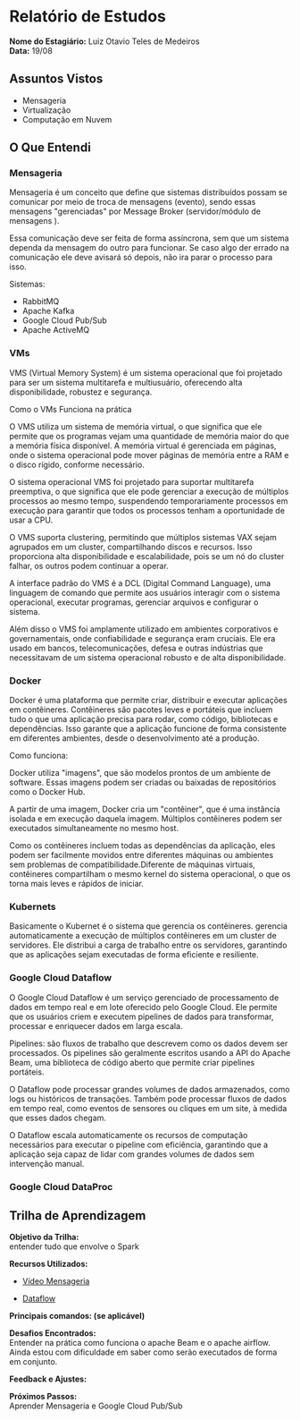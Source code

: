 # Relatório de Estudos

**Nome do Estagiário:** Luiz Otavio Teles de Medeiros  
**Data:** 19/08

## Assuntos Vistos

- Mensageria
- Virtualização
- Computação em Nuvem



## O Que Entendi


### Mensageria

Mensageria é um conceito que define que sistemas distribuídos possam se comunicar por meio de troca de mensagens (evento), sendo essas mensagens "gerenciadas" por Message Broker (servidor/módulo de mensagens ).

Essa comunicação deve ser feita de forma assíncrona, sem que um sistema dependa da mensagem do outro para funcionar. Se caso algo der errado na comunicação ele deve avisará só depois, não ira parar o processo para isso.

Sistemas:

- RabbitMQ
- Apache Kafka
- Google Cloud Pub/Sub
- Apache ActiveMQ

### VMs

VMS (Virtual Memory System) é um sistema operacional que foi projetado para ser um sistema multitarefa e multiusuário, oferecendo alta disponibilidade, robustez e segurança.

Como o VMs Funciona na prática

O VMS utiliza um sistema de memória virtual, o que significa que ele permite que os programas vejam uma quantidade de memória maior do que a memória física disponível. A memória virtual é gerenciada em páginas, onde o sistema operacional pode mover páginas de memória entre a RAM e o disco rígido, conforme necessário. 

O sistema operacional VMS foi projetado para suportar multitarefa preemptiva, o que significa que ele pode gerenciar a execução de múltiplos processos ao mesmo tempo, suspendendo temporariamente processos em execução para garantir que todos os processos tenham a oportunidade de usar a CPU.

O VMS suporta clustering, permitindo que múltiplos sistemas VAX sejam agrupados em um cluster, compartilhando discos e recursos. Isso proporciona alta disponibilidade e escalabilidade, pois se um nó do cluster falhar, os outros podem continuar a operar.

A interface padrão do VMS é a DCL (Digital Command Language), uma linguagem de comando que permite aos usuários interagir com o sistema operacional, executar programas, gerenciar arquivos e configurar o sistema.

Além disso o VMS foi amplamente utilizado em ambientes corporativos e governamentais, onde confiabilidade e segurança eram cruciais. Ele era usado em bancos, telecomunicações, defesa e outras indústrias que necessitavam de um sistema operacional robusto e de alta disponibilidade.

### Docker 

Docker é uma plataforma que permite criar, distribuir e executar aplicações em contêineres. Contêineres são pacotes leves e portáteis que incluem tudo o que uma aplicação precisa para rodar, como código, bibliotecas e dependências. Isso garante que a aplicação funcione de forma consistente em diferentes ambientes, desde o desenvolvimento até a produção.

Como funciona:

Docker utiliza "imagens", que são modelos prontos de um ambiente de software. Essas imagens podem ser criadas ou baixadas de repositórios como o Docker Hub.

 A partir de uma imagem, Docker cria um "contêiner", que é uma instância isolada e em execução daquela imagem. Múltiplos contêineres podem ser executados simultaneamente no mesmo host.


Como os contêineres incluem todas as dependências da aplicação, eles podem ser facilmente movidos entre diferentes máquinas ou ambientes sem problemas de compatibilidade.Diferente de máquinas virtuais, contêineres compartilham o mesmo kernel do sistema operacional, o que os torna mais leves e rápidos de iniciar.

### Kubernets

Basicamente o Kubernet é o sistema que gerencia os contêineres. gerencia automaticamente a execução de múltiplos contêineres em um cluster de servidores. Ele distribui a carga de trabalho entre os servidores, garantindo que as aplicações sejam executadas de forma eficiente e resiliente.

### Google Cloud Dataflow

O Google Cloud Dataflow é um serviço gerenciado de processamento de dados em tempo real e em lote oferecido pelo Google Cloud. Ele permite que os usuários criem e executem pipelines de dados para transformar, processar e enriquecer dados em larga escala.

Pipelines:
são fluxos de trabalho que descrevem como os dados devem ser processados. Os pipelines são geralmente escritos usando a API do Apache Beam, uma biblioteca de código aberto que permite criar pipelines portáteis.

O Dataflow pode processar grandes volumes de dados armazenados, como logs ou históricos de transações. Também pode processar fluxos de dados em tempo real, como eventos de sensores ou cliques em um site, à medida que esses dados chegam.

O Dataflow escala automaticamente os recursos de computação necessários para executar o pipeline com eficiência, garantindo que a aplicação seja capaz de lidar com grandes volumes de dados sem intervenção manual.

### Google Cloud DataProc





## Trilha de Aprendizagem

**Objetivo da Trilha:**  
entender tudo que envolve o Spark



**Recursos Utilizados:**  
-  [Vídeo Mensageria](https://www.youtube.com/watch?v=U5h6B7eSiAE)

- [Dataflow](https://cloud.google.com/dataflow/docs/overview?hl=pt-br)

**Principais comandos: (se aplicável)**  



**Desafios Encontrados:**  
Entender na prática como funciona o apache Beam e o apache airflow. Ainda estou com dificuldade em saber como serão executados de forma em conjunto.

**Feedback e Ajustes:**  


**Próximos Passos:**  
Aprender Mensageria e Google Cloud Pub/Sub